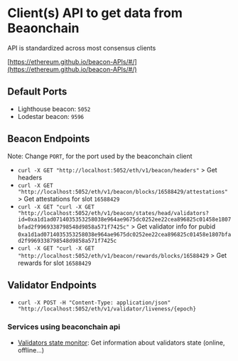 # Client(s) API to get data from Beaonchain

API is standardized across most consensus clients

[https://ethereum.github.io/beacon-APIs/#/](https://ethereum.github.io/beacon-APIs/#/)

## Default Ports
- Lighthouse beacon: `5052`
- Lodestar beacon: `9596`

## Beacon Endpoints
Note: Change `PORT`, for the port used by the beaconchain client
- `curl -X GET "http://localhost:5052/eth/v1/beacon/headers"` > Get headers
- `curl -X GET "http://localhost:5052/eth/v1/beacon/blocks/16588429/attestations"` > Get attestations for slot `16588429`
- `curl -X GET "curl -X GET "http://localhost:5052/eth/v1/beacon/states/head/validators?id=0xa1d1ad0714035353258038e964ae9675dc0252ee22cea896825c01458e1807bfad2f9969338798548d9858a571f7425c"` > Get validator info for pubid `0xa1d1ad0714035353258038e964ae9675dc0252ee22cea896825c01458e1807bfad2f9969338798548d9858a571f7425c`
- `curl -X GET "curl -X GET "http://localhost:5052/eth/v1/beacon/rewards/blocks/16588429` > Get rewards for slot `16588429`




## Validator Endpoints
- `curl -X POST -H "Content-Type: application/json" "http://localhost:5052/eth/v1/validator/liveness/{epoch}`



### Services using beaconchain api
- [Validators state monitor](https://github.com/Stakers-space/staking-scripts/tree/main/monitor/validators_state): Get information about validators state (online, offline...)